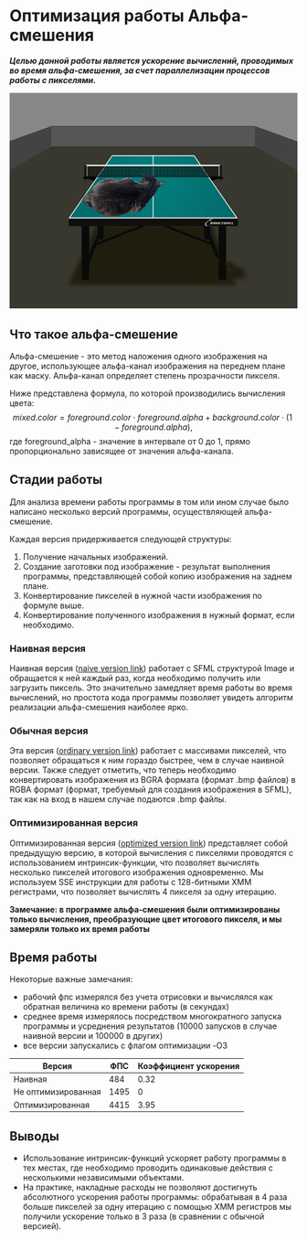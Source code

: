 # Оптимизация работы Альфа-смешения

***Целью данной работы является ускорение вычислений, проводимых во время альфа-смешения, за счет параллелизации процессов работы с пикселями.***


![](/images&font/alpha_blending_result.png?raw=true "Пример альфа-смешения изображений теннисного стола и кота")

## Что такое альфа-смешение

Альфа-смешение - это метод наложения одного изображения на другое, использующее альфа-канал изображения на переднем плане как маску. Альфа-канал определяет степень прозрачности пикселя.

Ниже представлена формула, по которой производились вычисления цвета:
$$mixed.color = foreground.color \cdot foreground.alpha + background.color \cdot (1 - foreground.alpha),$$
где foreground_alpha - значение в интервале от 0 до 1, прямо пропорционально зависящее от значения альфа-канала.


## Стадии работы

Для анализа времени работы программы в том или ином случае было написано несколько версий программы, осуществляющей альфа-смешение.

Каждая версия придерживается следующей структуры:
1. Получение начальных изображений.
2. Создание заготовки под изображение - результат выполнения программы, представляющей собой копию изображения на заднем плане.
3. Конвертирование пикселей в нужной части изображения по формуле выше.
4. Конвертирование полученного изображения в нужный формат, если необходимо.

### Наивная версия

Наивная версия ([naive version link](/implementation_versions/alpha_blending_0.cpp)) работает с SFML структурой Image и обращается к ней каждый раз, когда необходимо получить или загрузить пиксель. Это значительно замедляет время работы во время вычислений, но простота кода программы позволяет увидеть алгоритм реализации альфа-смешения наиболее ярко.

### Обычная версия

Эта версия ([ordinary version link](/implementation_versions/alpha_blending_1.cpp)) работает с массивами пикселей, что позволяет обращаться к ним гораздо быстрее, чем в случае наивной версии. Также следует отметить, что теперь необходимо конвертировать изображения из BGRA формата (формат .bmp файлов) в RGBA формат (формат, требуемый для создания изображения в SFML), так как на вход в нашем случае подаются .bmp файлы.

### Оптимизированная версия

Оптимизированная версия ([optimized version link](/implementation_versions/alpha_blending_2.cpp)) представляет собой предыдущую версию, в которой вычисления с пикселями проводятся с использованием интринсик-функции, что позволяет вычислять несколько пикселей итогового изображения одновременно. Мы используем SSE инструкции для работы с 128-битными XMM регистрами, что позволяет вычислять 4 пикселя за одну итерацию.

**Замечание: в программе альфа-смешения были оптимизированы только вычисления, преобразующие цвет итогового пикселя, и мы замеряли только их время работы**

## Время работы

Некоторые важные замечания:
- рабочий фпс измерялся без учета отрисовки и вычислялся как обратная величина ко времени работы (в секундах)
- среднее время измерялось посредством многократного запуска программы и усреднения результатов (10000 запусков в случае наивной версии и 100000 в других)
- все версии запускались с флагом оптимизации -O3

| Версия                    | ФПС   | Коэффициент ускорения |
| ------------------------- | ----- | --------------------- |
| Наивная                     | 484   |    0.32               |
| Не оптимизированная             | 1495  |    0                  |    
| Оптимизированная                 | 4415  |    3.95               |

## Выводы

- Использование интринсик-функций ускоряет работу программы в тех местах, где необходимо проводить одинаковые действия с несколькими независимыми объектами.
- На практике, накладные расходы не позволяют достигнуть абсолютного ускорения работы программы: обрабатывая в 4 раза больше пикселей за одну итерацию с помощью XMM регистров мы получили ускорение только в 3 раза (в сравнении с обычной версией). 